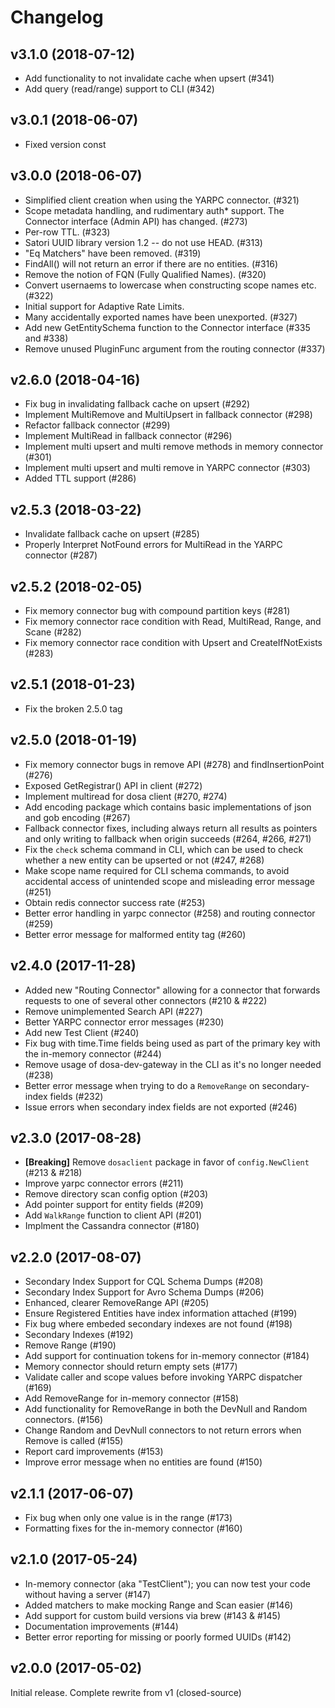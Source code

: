 # Changelog
## v3.1.0 (2018-07-12)
 - Add functionality to not invalidate cache when upsert (#341)
 - Add query (read/range) support to CLI (#342)

## v3.0.1 (2018-06-07)
- Fixed version const

## v3.0.0 (2018-06-07)
- Simplified client creation when using the YARPC connector. (#321)
- Scope metadata handling, and rudimentary auth* support. The Connector interface (Admin API) has changed. (#273)
- Per-row TTL. (#323)
- Satori UUID library version 1.2 -- do not use HEAD. (#313)
- "Eq Matchers" have been removed. (#319)
- FindAll() will not return an error if there are no entities. (#316)
- Remove the notion of FQN (Fully Qualified Names). (#320)
- Convert usernaems to lowercase when constructing scope names etc. (#322)
- Initial support for Adaptive Rate Limits.
- Many accidentally exported names have been unexported. (#327)
- Add new GetEntitySchema function to the Connector interface (#335 and #338)
- Remove unused PluginFunc argument from the routing connector (#337)

## v2.6.0 (2018-04-16)
- Fix bug in invalidating fallback cache on upsert (#292)
- Implement MultiRemove and MultiUpsert in fallback connector (#298)
- Refactor fallback connector (#299)
- Implement MultiRead in fallback connector (#296)
- Implement multi upsert and multi remove methods in memory connector (#301)
- Implement multi upsert and multi remove in YARPC connector (#303)
- Added TTL support (#286)

## v2.5.3 (2018-03-22)
- Invalidate fallback cache on upsert (#285)
- Properly Interpret NotFound errors for MultiRead in the YARPC connector (#287)

## v2.5.2 (2018-02-05)
- Fix memory connector bug with compound partition keys (#281)
- Fix memory connector race condition with Read, MultiRead, Range, and Scane (#282)
- Fix memory connector race condition with Upsert and CreateIfNotExists (#283)

## v2.5.1 (2018-01-23)
-  Fix the broken 2.5.0 tag

## v2.5.0 (2018-01-19)
-  Fix memory connector bugs in remove API (#278) and findInsertionPoint (#276)
-  Exposed GetRegistrar() API in client (#272)
-  Implement multiread for dosa client (#270, #274)
-  Add encoding package which contains basic implementations of json and gob encoding (#267)
-  Fallback connector fixes, including always return all results as pointers and only writing to fallback when origin succeeds (#264, #266, #271)
-  Fix the `check` schema command in CLI, which can be used to check whether a new entity can be upserted or not (#247, #268)
-  Make scope name required for CLI schema commands, to avoid accidental access of unintended scope and misleading error message (#251)
-  Obtain redis connector success rate (#253)
-  Better error handling in yarpc connector (#258) and routing connector (#259)
-  Better error message for malformed entity tag (#260)

## v2.4.0 (2017-11-28)

- Added new "Routing Connector" allowing for a connector that forwards requests to one of several other connectors (#210 & #222)
- Remove unimplemented Search API (#227)
- Better YARPC connector error messages (#230)
- Add new Test Client (#240)
- Fix bug with time.Time fields being used as part of the primary key with the in-memory connector (#244)
- Remove usage of dosa-dev-gateway in the CLI as it's no longer needed (#238)
- Better error message when trying to do a `RemoveRange` on secondary-index fields (#232)
- Issue errors when secondary index fields are not exported (#246)

## v2.3.0 (2017-08-28)

- **[Breaking]** Remove `dosaclient` package in favor of `config.NewClient` (#213 & #218)
- Improve yarpc connector errors (#211)
- Remove directory scan config option (#203)
- Add pointer support for entity fields (#209)
- Add `WalkRange` function to client API (#201)
- Implment the Cassandra connector (#180)

## v2.2.0 (2017-08-07)

- Secondary Index Support for CQL Schema Dumps (#208)
- Secondary Index Support for Avro Schema Dumps (#206)
- Enhanced, clearer RemoveRange API (#205)
- Ensure Registered Entities have index information attached (#199)
- Fix bug where embeded secondary indexes are not found (#198)
- Secondary Indexes (#192)
- Remove Range (#190)
- Add support for continuation tokens for in-memory connector (#184)
- Memory connector should return empty sets (#177)
- Validate caller and scope values before invoking YARPC dispatcher (#169)
- Add RemoveRange for in-memory connector (#158)
- Add functionality for RemoveRange in both the DevNull and Random connectors. (#156)
- Change Random and DevNull connectors to not return errors when Remove is called (#155)
- Report card improvements (#153)
- Improve error message when no entities are found (#150)

## v2.1.1 (2017-06-07)

- Fix bug when only one value is in the range (#173)
- Formatting fixes for the in-memory connector (#160)

## v2.1.0 (2017-05-24)

- In-memory connector (aka "TestClient"); you can now test your code without having a server (#147)
- Added matchers to make mocking Range and Scan easier (#146)
- Add support for custom build versions via brew (#143 & #145)
- Documentation improvements (#144)
- Better error reporting for missing or poorly formed UUIDs (#142)

## v2.0.0 (2017-05-02)

Initial release. Complete rewrite from v1 (closed-source)
